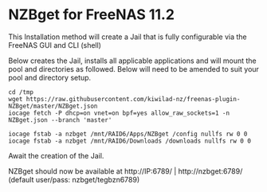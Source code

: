 # NZBget for FreeNAS 11.2

This Installation method will create a Jail that is fully configurable via the FreeNAS GUI and CLI (shell)

Below creates the Jail, installs all applicable applications and will mount the pool and directories as followed.
Below will need to be amended to suit your pool and directory setup.
```
cd /tmp
wget https://raw.githubusercontent.com/kiwilad-nz/freenas-plugin-NZBget/master/NZBget.json
iocage fetch -P dhcp=on vnet=on bpf=yes allow_raw_sockets=1 -n NZBget.json --branch 'master'

iocage fstab -a nzbget /mnt/RAID6/Apps/NZBget /config nullfs rw 0 0
iocage fstab -a nzbget /mnt/RAID6/Downloads /downloads nullfs rw 0 0
```
Await the creation of the Jail.

NZBget should now be available at http://IP:6789/ | http://nzbget:6789/ (default user/pass: nzbget/tegbzn6789)

